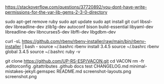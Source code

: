 https://stackoverflow.com/questions/37720892/you-dont-have-write-permissions-for-the-var-lib-gems-2-3-0-directory

sudo apt-get remove ruby
sudo apt update
sudo apt install git curl libssl-dev libreadline-dev zlib1g-dev autoconf bison build-essential libyaml-dev libreadline-dev libncurses5-dev libffi-dev libgdbm-dev

curl -sL https://github.com/rbenv/rbenv-installer/raw/main/bin/rbenv-installer | bash -
source ~/.bashrc
rbenv install 3.4.5
source ~/.bashrc
rbenv global 3.4.5
source ~/.bashrc
ruby -v


git clone https://github.com/UP-RS-ESP/VACON.git
cd VACON
rm -fr .editorconfig .gitattributes .github docs test CHANGELOG.md minimal-mistakes-jekyll.gemspec README.md screenshot-layouts.png screenshot.png
